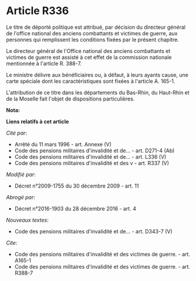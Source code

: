 # Article R336

Le titre de déporté politique est attribué, par décision du directeur général de l'office national des anciens combattants et
victimes de guerre, aux personnes qui remplissent les conditions fixées par le présent chapitre. 

Le directeur général de l'Office national des anciens combattants et victimes de guerre est assisté à cet effet de la
commission nationale mentionnée à l'article R. 388-7. 

Le ministre délivre aux bénéficiaires ou, à défaut, à leurs ayants cause, une carte spéciale dont les caractéristiques sont
fixées à l'article A. 165-1.

L'attribution de ce titre dans les départements du Bas-Rhin, du Haut-Rhin et de la Moselle fait l'objet de dispositions
particulières.

**Nota:**



**Liens relatifs à cet article**

_Cité par_:

  - Arrêté du 11 mars 1996 - art. Annexe (V)
  - Code des pensions militaires d'invalidité et de... - art. D271-4 (Ab)
  - Code des pensions militaires d'invalidité et de... - art. L336 (V)
  - Code des pensions militaires d'invalidité et des v - art. R337 (V)

_Modifié par_:

  - Décret n°2009-1755 du 30 décembre 2009 - art. 11

_Abrogé par_:

  - Décret n°2016-1903 du 28 décembre 2016 - art. 4

_Nouveaux textes_:

  - Code des pensions militaires d'invalidité et de... - art. D343-7 (V)

_Cite_:

  - Code des pensions militaires d'invalidité et des victimes de guerre. - art. A165-1
  - Code des pensions militaires d'invalidité et des victimes de guerre. - art. R388-7
